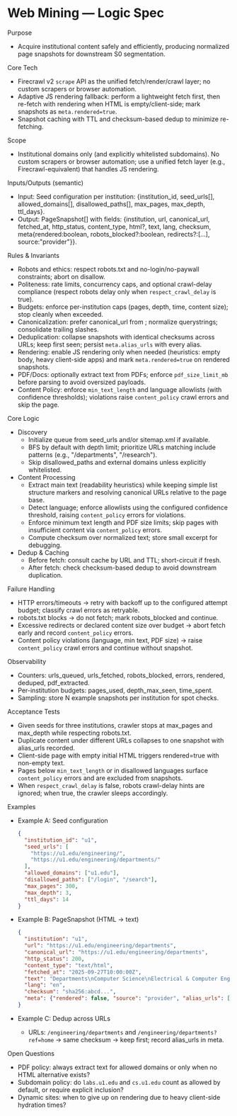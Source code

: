 # Web Mining — Logic Spec

Purpose
- Acquire institutional content safely and efficiently, producing normalized page snapshots for downstream S0 segmentation.

Core Tech
- Firecrawl v2 `scrape` API as the unified fetch/render/crawl layer; no custom scrapers or browser automation.
- Adaptive JS rendering fallback: perform a lightweight fetch first, then re-fetch with rendering when HTML is empty/client-side; mark snapshots as `meta.rendered=true`.
- Snapshot caching with TTL and checksum-based dedup to minimize re-fetching.

Scope
- Institutional domains only (and explicitly whitelisted subdomains). No custom scrapers or browser automation; use a unified fetch layer (e.g., Firecrawl-equivalent) that handles JS rendering.

Inputs/Outputs (semantic)
- Input: Seed configuration per institution: {institution_id, seed_urls[], allowed_domains[], disallowed_paths[], max_pages, max_depth, ttl_days}.
- Output: PageSnapshot[] with fields: {institution, url, canonical_url, fetched_at, http_status, content_type, html?, text, lang, checksum, meta{rendered:boolean, robots_blocked?:boolean, redirects?:[...], source:"provider"}}.

Rules & Invariants
- Robots and ethics: respect robots.txt and no-login/no-paywall constraints; abort on disallow.
- Politeness: rate limits, concurrency caps, and optional crawl-delay compliance (respect robots delay only when `respect_crawl_delay` is true).
- Budgets: enforce per-institution caps (pages, depth, time, content size); stop cleanly when exceeded.
- Canonicalization: prefer canonical_url from <link rel="canonical">; normalize querystrings; consolidate trailing slashes.
- Deduplication: collapse snapshots with identical checksums across URLs; keep first seen; persist `meta.alias_urls` with every alias.
- Rendering: enable JS rendering only when needed (heuristics: empty body, heavy client-side apps) and mark `meta.rendered=true` on rendered snapshots.
- PDF/Docs: optionally extract text from PDFs; enforce `pdf_size_limit_mb` before parsing to avoid oversized payloads.
- Content Policy: enforce `min_text_length` and language allowlists (with confidence thresholds); violations raise `content_policy` crawl errors and skip the page.

Core Logic
- Discovery
  - Initialize queue from seed_urls and/or sitemap.xml if available.
  - BFS by default with depth limit; prioritize URLs matching include patterns (e.g., "/departments", "/research").
  - Skip disallowed_paths and external domains unless explicitly whitelisted.
- Content Processing
  - Extract main text (readability heuristics) while keeping simple list structure markers and resolving canonical URLs relative to the page base.
  - Detect language; enforce allowlists using the configured confidence threshold, raising `content_policy` errors for violations.
  - Enforce minimum text length and PDF size limits; skip pages with insufficient content via `content_policy` errors.
  - Compute checksum over normalized text; store small excerpt for debugging.
- Dedup & Caching
  - Before fetch: consult cache by URL and TTL; short-circuit if fresh.
  - After fetch: check checksum-based dedup to avoid downstream duplication.

Failure Handling
- HTTP errors/timeouts → retry with backoff up to the configured attempt budget; classify crawl errors as retryable.
- robots.txt blocks → do not fetch; mark robots_blocked and continue.
- Excessive redirects or declared content size over budget → abort fetch early and record `content_policy` errors.
- Content policy violations (language, min text, PDF size) → raise `content_policy` crawl errors and continue without snapshot.

Observability
- Counters: urls_queued, urls_fetched, robots_blocked, errors, rendered, deduped, pdf_extracted.
- Per-institution budgets: pages_used, depth_max_seen, time_spent.
- Sampling: store N example snapshots per institution for spot checks.

Acceptance Tests
- Given seeds for three institutions, crawler stops at max_pages and max_depth while respecting robots.txt.
- Duplicate content under different URLs collapses to one snapshot with alias_urls recorded.
- Client-side page with empty initial HTML triggers rendered=true with non-empty text.
- Pages below `min_text_length` or in disallowed languages surface `content_policy` errors and are excluded from snapshots.
- When `respect_crawl_delay` is false, robots crawl-delay hints are ignored; when true, the crawler sleeps accordingly.

Examples
- Example A: Seed configuration
  ```json
  {
    "institution_id": "u1",
    "seed_urls": [
      "https://u1.edu/engineering/",
      "https://u1.edu/engineering/departments/"
    ],
    "allowed_domains": ["u1.edu"],
    "disallowed_paths": ["/login", "/search"],
    "max_pages": 300,
    "max_depth": 3,
    "ttl_days": 14
  }
  ```

- Example B: PageSnapshot (HTML → text)
  ```json
  {
    "institution": "u1",
    "url": "https://u1.edu/engineering/departments",
    "canonical_url": "https://u1.edu/engineering/departments",
    "http_status": 200,
    "content_type": "text/html",
    "fetched_at": "2025-09-27T10:00:00Z",
    "text": "Departments\nComputer Science\nElectrical & Computer Engineering",
    "lang": "en",
    "checksum": "sha256:abcd...",
    "meta": {"rendered": false, "source": "provider", "alias_urls": ["https://u1.edu/engineering/departments"]}
  }
  ```

- Example C: Dedup across URLs
  - URLs: `/engineering/departments` and `/engineering/departments?ref=home` → same checksum → keep first; record alias_urls in meta.

Open Questions
- PDF policy: always extract text for allowed domains or only when no HTML alternative exists?
- Subdomain policy: do `labs.u1.edu` and `cs.u1.edu` count as allowed by default, or require explicit inclusion?
- Dynamic sites: when to give up on rendering due to heavy client-side hydration times?
